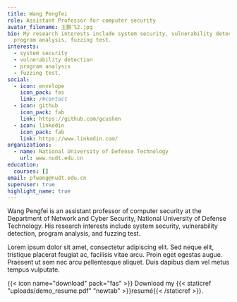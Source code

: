```yaml
---
title: Wang Pengfei
role: Assistant Professor for computer security
avatar_filename: 王鹏飞2.jpg
bio: My research interests include system security, vulnerability detection,
  program analysis, fuzzing test.
interests:
  - system security
  - vulnerability detection
  - program analysis
  - fuzzing test.
social:
  - icon: envelope
    icon_pack: fas
    link: /#contact
  - icon: github
    icon_pack: fab
    link: https://github.com/gcushen
  - icon: linkedin
    icon_pack: fab
    link: https://www.linkedin.com/
organizations:
  - name: National University of Defense Technology
    url: www.nudt.edu.cn
education:
  courses: []
email: pfwang@nudt.edu.cn
superuser: true
highlight_name: true
---
```

Wang Pengfei is an assistant professor of computer security at the Department of Network and Cyber Security, National University of Defense Technology. His research interests include system security, vulnerability detection, program analysis, and fuzzing test. 

Lorem ipsum dolor sit amet, consectetur adipiscing elit. Sed neque elit, tristique placerat feugiat ac, facilisis vitae arcu. Proin eget egestas augue. Praesent ut sem nec arcu pellentesque aliquet. Duis dapibus diam vel metus tempus vulputate.

{{< icon name="download" pack="fas" >}} Download my {{< staticref "uploads/demo_resume.pdf" "newtab" >}}resumé{{< /staticref >}}.